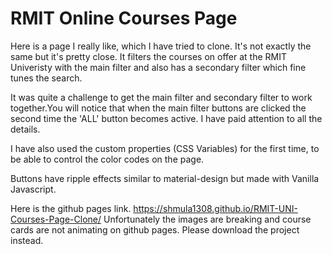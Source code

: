# RMIT Online Courses Page

Here is a page I really like, which I have tried to clone. It's not exactly the same but it's pretty close. It filters the courses on offer at the RMIT Univeristy with the main filter and also has a secondary filter which fine tunes the search.

It was quite a challenge to get the main filter and secondary filter to work together.You will notice that when the main filter buttons are clicked the second time the 'ALL' button becomes active. I have paid attention to all the details.

I have also used the custom properties (CSS Variables) for the first time, to be able to control the color codes on the page.

Buttons have ripple effects similar to material-design but made with Vanilla Javascript.

Here is the github pages link. https://shmula1308.github.io/RMIT-UNI-Courses-Page-Clone/ Unfortunately the images are breaking and course cards are not animating on github pages. Please download the project instead.

